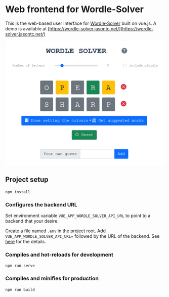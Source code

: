 # Web frontend for Wordle-Solver

This is the web-based user interface for [Wordle-Solver](https://github.com/jason-chao/wordle-solver) built on vue.js.  A demo is available at [https://wordle-solver.jasontc.net/](https://wordle-solver.jasontc.net/)

![screenshot of the frontend](wordle_solver_webui_screenshot.png)

## Project setup
```
npm install
```

### Configures the backend URL

Set environment variable `VUE_APP_WORDLE_SOLVER_API_URL` to point to a backend that your desire.

Create a file named `.env` in the project root.  Add `VUE_APP_WORDLE_SOLVER_API_URL=` followed by the URL of the backend.  See [here](https://cli.vuejs.org/guide/mode-and-env.html#modes) for the details.

### Compiles and hot-reloads for development
```
npm run serve
```

### Compiles and minifies for production
```
npm run build
```
